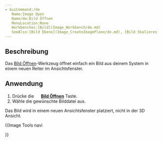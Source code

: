 ```yaml
---
- GuiCommand:/de
   Name:Image Open
   Name/de:Bild Öffnen
   MenuLocation:None
   Workbenches:[Bild](Image_Workbench/de.md)
   SeeAlso:[Bild Ebene](Image_CreateImagePlane/de.md), [Bild Skalieren](Image_Scaling/de.md)
---
```


## Beschreibung

Das [Bild Öffnen](Image_Open/de.md)-Werkzeug öffnet einfach ein Bild aus deinem System in einem neuen Reiter im Ansichtsfenster.

## Anwendung

1.  Drücke die **<img src="images/Image_Open.svg" width=16px> [Bild Öffnen](Image_Open/de.md)** Taste.
2.  Wähle die gewünschte Bilddatei aus.

Das Bild wird in einem neuen Ansichtsfenster platziert, nicht in der 3D Ansicht.





{{Image Tools navi

}}  
